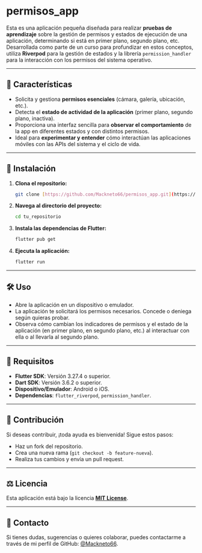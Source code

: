 # permisos_app

Esta es una aplicación pequeña diseñada para realizar **pruebas de aprendizaje** sobre la gestión de permisos y estados de ejecución de una aplicación, determinando si está en primer plano, segundo plano, etc. Desarrollada como parte de un curso para profundizar en estos conceptos, utiliza **Riverpod** para la gestión de estados y la librería `permission_handler` para la interacción con los permisos del sistema operativo.

---

## 📌 Características

* Solicita y gestiona **permisos esenciales** (cámara, galería, ubicación, etc.).
* Detecta el **estado de actividad de la aplicación** (primer plano, segundo plano, inactiva).
* Proporciona una interfaz sencilla para **observar el comportamiento** de la app en diferentes estados y con distintos permisos.
* Ideal para **experimentar y entender** cómo interactúan las aplicaciones móviles con las APIs del sistema y el ciclo de vida.

---

## 🚀 Instalación

1. **Clona el repositorio:**

    ```bash
    git clone [https://github.com/Mackneto66/permisos_app.git](https://github.com/Mackneto66/permisos_app.git)
    ```

2. **Navega al directorio del proyecto:**

    ```bash
    cd tu_repositorio
    ```

3. **Instala las dependencias de Flutter:**

    ```bash
    flutter pub get
    ```

4. **Ejecuta la aplicación:**

    ```bash
    flutter run
    ```

---

## 🛠 Uso

* Abre la aplicación en un dispositivo o emulador.
* La aplicación te solicitará los permisos necesarios. Concede o deniega según quieras probar.
* Observa cómo cambian los indicadores de permisos y el estado de la aplicación (en primer plano, en segundo plano, etc.) al interactuar con ella o al llevarla al segundo plano.

---

## 📜 Requisitos

* **Flutter SDK**: Versión 3.27.4 o superior.
* **Dart SDK**: Versión 3.6.2 o superior.
* **Dispositivo/Emulador**: Android o iOS.
* **Dependencias**: `flutter_riverpod`, `permission_handler`.

---

## 📌 Contribución

Si deseas contribuir, ¡toda ayuda es bienvenida! Sigue estos pasos:

* Haz un fork del repositorio.
* Crea una nueva rama (`git checkout -b feature-nueva`).
* Realiza tus cambios y envía un pull request.

---

## ⚖️ Licencia

Esta aplicación está bajo la licencia [**MIT License**](LICENSE).

---

## 📩 Contacto

Si tienes dudas, sugerencias o quieres colaborar, puedes contactarme a través de mi perfil de GitHub: [@Mackneto66](https://github.com/Mackneto66).
